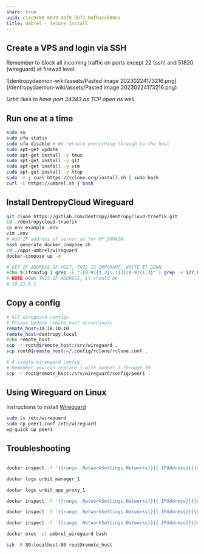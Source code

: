 ```yaml
---
share: true
uuid: c14c9c80-6039-4bf8-bb72-0afbaceb08ea
title: Umbrel - Secure Install
---
```

## Create a VPS and login via SSH

Remember to block all incoming traffic on ports except 22 (ssh) and 51820 (wireguard) at firewall level.

![dentropydaemon-wiki/assets/Pasted image 20230224173216.png](/dentropydaemon-wiki/assets/Pasted image 20230224173216.png)

*Urbit likes to have port 34343 as TCP open as well*

## Run one at a time
``` bash
sudo su
sudo ufw status
sudo ufw disable # We reroute everything through to the host
sudo apt-get update
sudo apt-get install -y tmux
sudo apt-get install -y git
sudo apt-get install -y vim
sudo apt-get install -y htop
sudo -v ; curl https://rclone.org/install.sh | sudo bash
curl -L https://umbrel.sh | bash

```

## Install DentropyCloud Wireguard

``` bash
git clone https://gitlab.com/dentropy/dentropycloud-traefik.git
cd ./dentropycloud-traefik
cp env_example .env
vim .env
# Add IP address of server as for MY_DOMAIN
bash generate_docker_compose.sh
cd ./apps-umbrel/wireguard
docker-compose up -d

# GET IP ADDRESS OF HOST, THIS IS IMPORANT, WRITE IT DOWN
echo $(ifconfig | grep -E "([0-9]{1,3}\.){3}[0-9]{1,3}" | grep -v 127.0.0.1 | awk '{ print $2 }' | cut -f2 -d: | head -n1)
# NOTE DOWN THIS IP ADDRESS, it should be
# 10.21.0.1
```

## Copy a config

``` bash
# All wireguard configs
# Please Update remote_host accordingly
remote_host=10.10.10.10 
remote_host=dentropy.local
echo remote_host
scp -r root@$remote_host:/srv/wireguard .
scp root@$remote_host:~/.config/rclone/rclone.conf .

# A single wireugard config
# Remember you can replace 1 with number 1 through 10
scp -r root@remote_host:/srv/wireguard/config/peer1 .
```

## Using Wireguard on Linux

Instructions to install [Wireguard](https://www.wireguard.com/install/)

``` bash
sudo ls /etc/wireguard
sudo cp peer1.conf /etc/wireguard
wg-quick up peer1
```

## Troubleshooting

``` bash

docker inspect -f '{{range .NetworkSettings.Networks}}{{.IPAddress}}{{end}}' umbrel_wireguard

docker logs urbit_manager_1

docker logs urbit_app_proxy_1

docker inspect -f '{{range .NetworkSettings.Networks}}{{.IPAddress}}{{end}}' urbit_app_proxy_1

docker inspect -f '{{range .NetworkSettings.Networks}}{{.IPAddress}}{{end}}' urbit_manager_1

docker inspect -f '{{range .NetworkSettings.Networks}}{{.IPAddress}}{{end}}' nginx

docker exec -it umbrel_wireguard bash

ssh -R 80:localhost:80 root@remote_host
```
